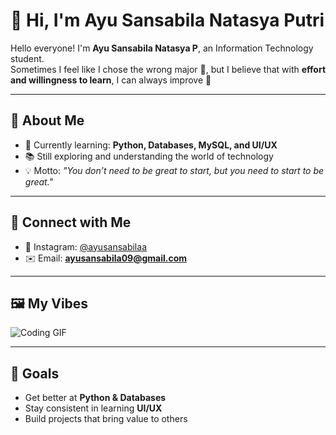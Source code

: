 # 👋 Hi, I'm Ayu Sansabila Natasya Putri

Hello everyone! I'm **Ayu Sansabila Natasya P**, an Information Technology student.  
Sometimes I feel like I chose the wrong major 🙈, but I believe that with **effort and willingness to learn**, I can always improve 💪  

---

## 🎯 About Me
- 🌱 Currently learning: **Python, Databases, MySQL, and UI/UX**
- 📚 Still exploring and understanding the world of technology
- 💡 Motto: *"You don’t need to be great to start, but you need to start to be great."*

---

## 🔗 Connect with Me
- 📸 Instagram: [@ayusansabilaa](https://instagram.com/ayusansabilaa)  
- ✉️ Email: **ayusansabila09@gmail.com**

---

## 🖼️ My Vibes
![Coding GIF](https://media.giphy.com/media/qgQUggAC3Pfv687qPC/giphy.gif)

---

## 🚀 Goals
- Get better at **Python & Databases**  
- Stay consistent in learning **UI/UX**  
- Build projects that bring value to others  
